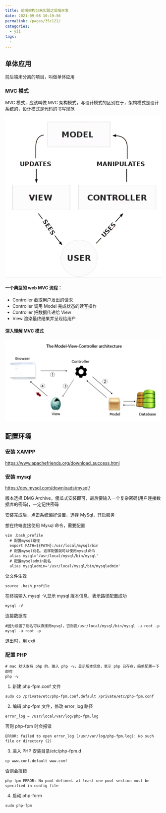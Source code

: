 ```yaml
---
title: 前端架构分离实践之后端开发
date: 2021-09-08 10:19:56
permalink: /pages/35c122/
categories:
  - yii
tags:
  -
---
```


## 单体应用

前后端未分离的项目，叫做单体应用

### MVC 模式

MVC 模式，应该叫做 MVC 架构模式，与设计模式的区别在于，架构模式是设计系统的，设计模式是代码的书写规范

![MVC 模式](../../statics/images/MVC.png)

#### 一个典型的 web MVC 流程：

- Controller 截取用户发出的请求
- Controller 调用 Model 完成状态的读写操作
- Controller 把数据传递给 View
- View 渲染最终结果并呈现给用户

#### 深入理解 MVC 模式

![MVC 模式](../../statics/images/MVC2.png)

## 配置环境

### 安装 XAMPP

https://www.apachefriends.org/download_success.html

### 安装 mysql

https://dev.mysql.com/downloads/mysql/

版本选择 DMG Archive，傻瓜式安装即可，最后要输入一个复杂密码(用户连接数据库的密码)，一定记住密码

安装完成后，点击系统偏好设置，选择 MySql，开启服务

想在终端直接使用 Mysql 命令，需要配置

```
vim .bash_profile
  # 配置mysql路径
  export PATH=${PATH}:/usr/local/mysql/bin
  # 配置mysql别名，这样配置就可以使用mysql命令
  alias mysql='/usr/local/mysql/bin/mysql'
  # 配置mysqladmin别名
  alias mysqladmin='/usr/local/mysql/bin/mysqladmin'
```

让文件生效

```
source .bash_profile
```

在终端输入 mysql -V,显示 mysql 版本信息，表示路径配置成功

```
mysql -V
```

连接数据库

```
#因为设置了别名可以直接用mysql，否则要/usr/local/mysql/bin/mysql -u root -p
mysql -u root -p
```

退出时，用 exit

### 配置 PHP

```
# mac 默认支持 php 的，输入 php -v，显示版本信息，表示 php 已存在，简单配置一下即可
php -v
```

1. 新建 php-fpm.conf 文件

```
sudo cp /private/etc/php-fpm.conf.default /private/etc/php-fpm.conf
```

2. 编辑 php-fpm 文件，修改 error_log 路径

```
error_log = /usr/local/var/log/php-fpm.log
```

否则 php-fpm 时会报错

```
ERROR: failed to open error_log (/usr/var/log/php-fpm.log): No such file or directory (2)
```

3. 进入 PHP 安装目录/etc/php-fpm.d

```
cp www.conf.default www.conf
```

否则会报错

```
php-fpm ERROR: No pool defined. at least one pool section must be specified in config file
```

4. 启动 php-form

```
sudo php-fpm
```
